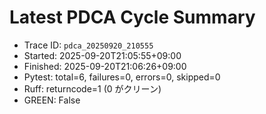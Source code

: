 # Latest PDCA Cycle Summary

- Trace ID: `pdca_20250920_210555`
- Started: 2025-09-20T21:05:55+09:00
- Finished: 2025-09-20T21:06:26+09:00
- Pytest: total=6, failures=0, errors=0, skipped=0
- Ruff: returncode=1 (0 がクリーン)
- GREEN: False
